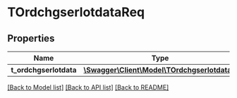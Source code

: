 # TOrdchgserlotdataReq

## Properties
Name | Type | Description | Notes
------------ | ------------- | ------------- | -------------
**t_ordchgserlotdata** | [**\Swagger\Client\Model\TOrdchgserlotdata[]**](TOrdchgserlotdata.md) |  | [optional] 

[[Back to Model list]](../README.md#documentation-for-models) [[Back to API list]](../README.md#documentation-for-api-endpoints) [[Back to README]](../README.md)


